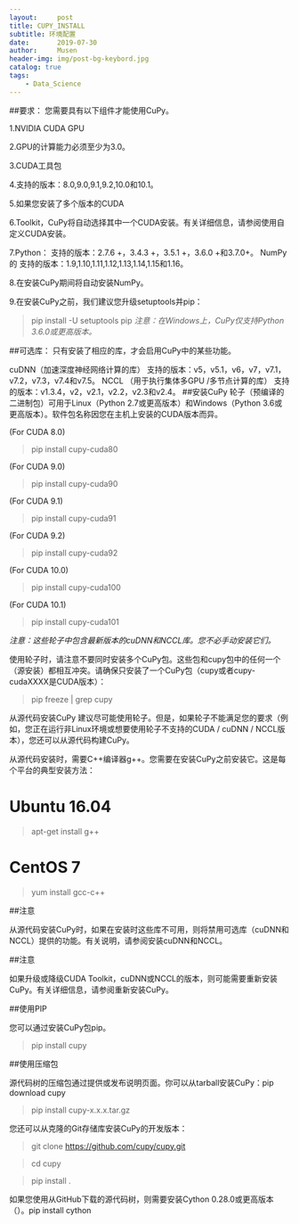 ```yaml
---
layout:     post
title: CUPY_INSTALL
subtitle: 环境配置
date:       2019-07-30
author:     Musen
header-img: img/post-bg-keybord.jpg
catalog: true
tags:
    - Data_Science
---
```

##要求：
您需要具有以下组件才能使用CuPy。

1.NVIDIA CUDA GPU

2.GPU的计算能力必须至少为3.0。

3.CUDA工具包

4.支持的版本：8.0,9.0,9.1,9.2,10.0和10.1。

5.如果您安装了多个版本的CUDA 

6.Toolkit，CuPy将自动选择其中一个CUDA安装。有关详细信息，请参阅使用自定义CUDA安装。

7.Python：
支持的版本：2.7.6 +，3.4.3 +，3.5.1 +，3.6.0 +和3.7.0+。
NumPy的
支持的版本：1.9,1.10,1.11,1.12,1.13,1.14,1.15和1.16。

8.在安装CuPy期间将自动安装NumPy。

9.在安装CuPy之前，我们建议您升级setuptools并pip：

>pip install -U setuptools pip
*注意：在Windows上，CuPy仅支持Python 3.6.0或更高版本。*

##可选库：
只有安装了相应的库，才会启用CuPy中的某些功能。

cuDNN（加速深度神经网络计算的库）
支持的版本：v5，v5.1，v6，v7，v7.1，v7.2，v7.3，v7.4和v7.5。
NCCL （用于执行集体多GPU /多节点计算的库）
支持的版本：v1.3.4，v2，v2.1，v2.2，v2.3和v2.4。
##安装CuPy 
轮子（预编译的二进制包）可用于Linux（Python 2.7或更高版本）和Windows（Python 3.6或更高版本）。软件包名称因您在主机上安装的CUDA版本而异。

(For CUDA 8.0)
>pip install cupy-cuda80

(For CUDA 9.0)
>pip install cupy-cuda90

(For CUDA 9.1)
>pip install cupy-cuda91

(For CUDA 9.2)
>pip install cupy-cuda92

(For CUDA 10.0)
>pip install cupy-cuda100

(For CUDA 10.1)
>pip install cupy-cuda101

*注意：这些轮子中包含最新版本的cuDNN和NCCL库。您不必手动安装它们。*

使用轮子时，请注意不要同时安装多个CuPy包。这些包和cupy包中的任何一个（源安装）都相互冲突。请确保只安装了一个CuPy包（cupy或者cupy-cudaXXXX是CUDA版本）：

>pip freeze | grep cupy

从源代码安装CuPy 
建议尽可能使用轮子。但是，如果轮子不能满足您的要求（例如，您正在运行非Linux环境或想要使用轮子不支持的CUDA / cuDNN / NCCL版本），您还可以从源代码构建CuPy。

从源代码安装时，需要C++编译器g++。您需要在安装CuPy之前安装它。这是每个平台的典型安装方法：

# Ubuntu 16.04

>apt-get install g++

# CentOS 7

>yum install gcc-c++

##注意

从源代码安装CuPy时，如果在安装时这些库不可用，则将禁用可选库（cuDNN和NCCL）提供的功能。有关说明，请参阅安装cuDNN和NCCL。

##注意

如果升级或降级CUDA Toolkit，cuDNN或NCCL的版本，则可能需要重新安装CuPy。有关详细信息，请参阅重新安装CuPy。

##使用PIP 

您可以通过安装CuPy包pip。

>pip install cupy

##使用压缩包

源代码树的压缩包通过提供或发布说明页面。你可以从tarball安装CuPy：pip download cupy

>pip install cupy-x.x.x.tar.gz

您还可以从克隆的Git存储库安装CuPy的开发版本：

>git clone https://github.com/cupy/cupy.git

>cd cupy

>pip install .

如果您使用从GitHub下载的源代码树，则需要安装Cython 0.28.0或更高版本（）。pip install cython